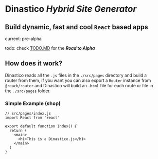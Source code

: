 # **Dinastico** *Hybrid Site Generator*

## Build dynamic, fast and cool `React` based apps


current: pre-alpha

todo: check [TODO.MD](TODO.MD) for the ***Road to Alpha***


## **How does it work?**
Dinastico reads all the `.js` files in the `./src/pages` directory and build a router from them, if you want you can also export a `Router` instance from `@reach/router` and Dinastico will build an `.html` file for each route or file in the `./src/pages` folder.

### Simple Example (shop)

```
// src/pages/index.js
import React from 'react'

export default function Index() {
  return (
    <main>
      <h1>This is a Dinastico.js</h1>
    </main>
  )
}
```

